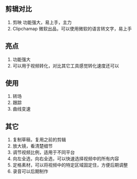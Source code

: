 ## 剪辑对比
1. 剪映 功能强大，易上手，主力
2. Clipchamap 微软出品，可以使用微软的语言转文字，易上手

## 亮点
1. 功能强大
2. 可以用于视频转化，对比其它工具感觉转化速度还可以

## 使用
1. 转场
2. 跟踪
3. 曲线变速

## 其它
1. 复制草稿，复用之前的剪辑
2. 放大镜，看清楚细节
3. 调节视频比例，适用于不同平台
4. 向左全选，向右全选，可以快速选择视频中的所有内容
5. 定格素材，可以将视频中的特定区域固定住，方便后期调整
6. 录音可以后期制作

